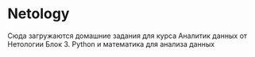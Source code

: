 # Netology
Сюда загружаются домашние задания для курса Аналитик данных от Нетологии
Блок 3. Python и математика для анализа данных
